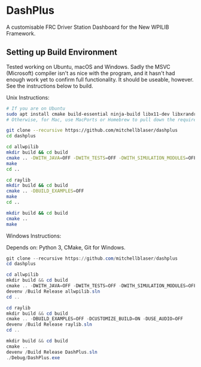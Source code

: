# DashPlus

A customisable FRC Driver Station Dashboard for the New WPILIB Framework.

## Setting up Build Environment
Tested working on Ubuntu, macOS and Windows.
Sadly the MSVC (Microsoft) compiler isn't as nice with the program, and it hasn't had enough work yet to confirm full functionality. It should be useable, however. See the instructions below to build.

Unix Instructions:
```bash
# If you are on Ubuntu
sudo apt install cmake build-essential ninja-build libx11-dev libxrandr-dev libxinerama-dev libxcursor-dev libxi-dev libopencv-dev freeglut3-dev
# Otherwise, for Mac, use MacPorts or Homebrew to pull down the required libraries.

git clone --recursive https://github.com/mitchellblaser/dashplus
cd dashplus

cd allwpilib
mkdir build && cd build
cmake .. -DWITH_JAVA=OFF -DWITH_TESTS=OFF -DWITH_SIMULATION_MODULES=OFF -DWITH_CSCORE=OFF -DWITH_GUI=OFF
make
cd ..

cd raylib
mkdir build && cd build
cmake .. -DBUILD_EXAMPLES=OFF
make
cd ..

mkdir build && cd build
cmake ..
make
```


Windows Instructions:

Depends on: Python 3, CMake, Git for Windows.
```powershell
git clone --recursive https://github.com/mitchellblaser/dashplus
cd dashplus

cd allwpilib
mkdir build && cd build
cmake .. -DWITH_JAVA=OFF -DWITH_TESTS=OFF -DWITH_SIMULATION_MODULES=OFF -DWITH_CSCORE=OFF -DWITH_GUI=OFF
devenv /Build Release allwpilib.sln
cd ..

cd raylib
mkdir build && cd build
cmake .. -DBUILD_EXAMPLES=OFF -DCUSTOMIZE_BUILD=ON -DUSE_AUDIO=OFF
devenv /Build Release raylib.sln
cd ..

mkdir build && cd build
cmake ..
devenv /Build Release DashPlus.sln
./Debug/DashPlus.exe

```
